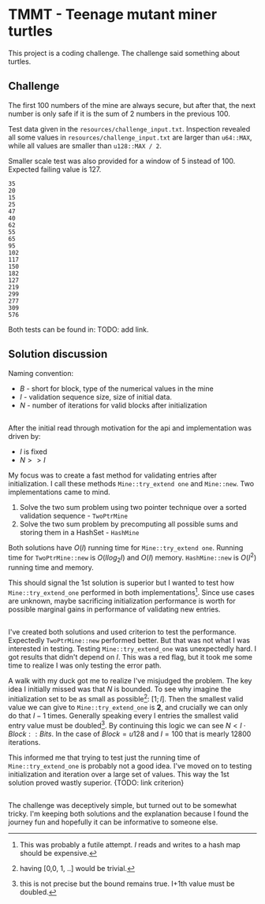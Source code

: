 # TMMT - Teenage mutant miner turtles

This project is a coding challenge. The challenge said something about turtles.

## Challenge

The first 100 numbers of the mine are always secure, but after that, the next number is only safe if it is the sum of 2 numbers in the previous 100.

Test data given in the `resources/challenge_input.txt`.
Inspection revealed all some values in `resources/challenge_input.txt` are larger than `u64::MAX`, while all values are smaller
than `u128::MAX / 2`.

Smaller scale test was also provided for a window of 5 instead of 100. Expected failing value is 127.

```
35
20
15
25
47
40
62
55
65
95
102
117
150
182
127
219
299
277
309
576
```

Both tests can be found in: TODO: add link.

## Solution discussion

Naming convention:

- $B$ - short for block, type of the numerical values in the mine
- $I$ - validation sequence size, size of initial data.
- $N$ - number of iterations for valid blocks after initialization

##

After the initial read through motivation for the api and implementation was driven by:
- $I$ is fixed
- $N >> I$

My focus was to create a fast method for validating entries after initialization. I call these methods `Mine::try_extend one` and `Mine::new`. Two implementations came to mind.
1) Solve the two sum problem using two pointer technique over a sorted validation sequence - `TwoPtrMine`
2) Solve the two sum problem by precomputing all possible sums and storing them in a HashSet - `HashMine`

Both solutions have $O(I)$ running time for `Mine::try_extend one`. Running time for `TwoPtrMine::new` is $O(Ilog_2I)$ and $O(I)$ memory. `HashMine::new` is $O(I^2)$ running time and memory.

This should signal the 1st solution is superior but I wanted to test how `Mine::try_extend_one` performed in both implementations[^1]. Since use cases are unknown, maybe sacrificing initialization performance is worth for possible marginal gains in performance of validating new entries.

##

I've created both solutions and used criterion to test the performance. Expectedly `TwoPtrMine::new` performed better. But that was not what I was interested in testing. Testing `Mine::try_extend_one` was unexpectedly hard. I got results that didn't depend on $I$. This was a red flag, but it took me some time to realize I was only testing the error path.

 A walk with my duck got me to realize I've misjudged the problem. The key idea I initially missed was that $N$ is bounded. To see why imagine the initialization set to be as small as
possible[^2]: $[1;I]$. Then the smallest valid value we can give to `Mine::try_extend_one` is **2**, and crucially we can only do that $I-1$ times.
Generally speaking every I entries the smallest valid entry value must be doubled[^3].
By continuing this logic we can see $N < I \cdot Block::Bits$. In the case of $Block = u128$ and $I=100$ that is mearly $12 800$ iterations.

This informed me that trying to test just the running time of `Mine::try_extend_one` is probably not a good idea. I've moved on
to testing initialization and iteration over a large set of values. This way the 1st solution proved wastly superior. {TODO: link criterion}

##

The challenge was deceptively simple, but turned out to be somewhat tricky. I'm keeping both solutions and the explanation because I found the journey fun and hopefully it can be informative to someone else.

[^1]: This was probably a futile attempt. *I* reads and writes to a hash map should be expensive.
[^2]: having [0,0, 1, ..] would be trivial.
[^3]: this is not precise but the bound remains true. I+1th value must be doubled.
